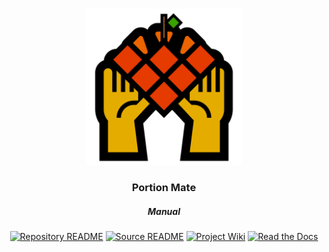 <!-- PROJECT LOGO -->
<br />
<div align="center">
<p align="center">
  <img alt="Portion Mate logo" src="https://github.com/ineshbose/portion-mate/blob/1337f646496dc166249c305243538daa424540a1/docs/assets/logo.png" height="250px">

  <h3 align="center">Portion Mate</h3>
  <h5 align="center">Manual</h5>

  <p align="center">
    <!-- BADGES / SHIELDS -->
    <a href="https://github.com/ineshbose/portion-mate/blob/develop/README.md" target="_blank"><img alt="Repository README" src="https://img.shields.io/badge/repository-README-success?style=flat-square"></a>
    <a href="https://github.com/ineshbose/portion-mate/blob/develop/src/README.md" target="_blank"><img alt="Source README" src="https://img.shields.io/badge/source-README-success?style=flat-square"></a>
    <a href="https://github.com/ineshbose/portion-mate/wiki" target="_blank"><img alt="Project Wiki" src="https://img.shields.io/badge/project-Wiki-success?style=flat-square"></a>
    <a href="https://portion-mate-glasgow.readthedocs.io/" target="_blank"><img alt="Read the Docs" src="https://img.shields.io/readthedocs/portion-mate-glasgow?style=flat-square"></a>
  </p>
</p>
</div>

